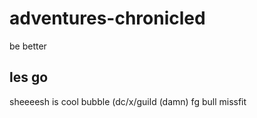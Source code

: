# adventures-chronicled

be better
## les go
sheeeesh is cool
bubble (dc/x/guild (damn)
fg
bull
missfit
